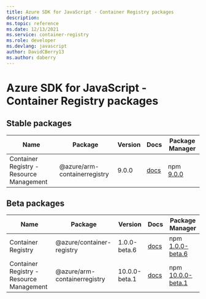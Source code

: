 ```yaml
---
title: Azure SDK for JavaScript - Container Registry packages
description: 
ms.topic: reference
ms.date: 12/13/2021
ms.service: container-registry
ms.role: developer
ms.devlang: javascript
author: DavidCBerry13
ms.author: daberry
---
```


# Azure SDK for JavaScript - Container Registry packages

## Stable packages

| Name                  | Package              | Version          | Docs                   | Package Manager                |
|-----------------------|----------------------|------------------|------------------------|--------------------------------|
| Container Registry - Resource Management | @azure/arm-containerregistry | 9.0.0 | [docs](/azure/javascript/sdk/sdk-demo2/container-registry/arm-containerregistry/azure-arm-containerregistry/stable)  | npm [9.0.0](https://www.npmjs.com/package/%40azure%2Farm-containerregistry) |
 

## Beta packages

| Name                  | Package              | Version          | Docs                   | Package Manager                |
|-----------------------|----------------------|------------------|------------------------|--------------------------------|
| Container Registry | @azure/container-registry | 1.0.0-beta.6 | [docs](/azure/javascript/sdk/sdk-demo2/container-registry/container-registry/azure-container-registry/beta)  | npm [1.0.0-beta.6](https://www.npmjs.com/package/%40azure%2Fcontainer-registry%401.0.0-beta.6) |
| Container Registry - Resource Management | @azure/arm-containerregistry | 10.0.0-beta.1 | [docs](/azure/javascript/sdk/sdk-demo2/container-registry/arm-containerregistry/azure-arm-containerregistry/beta)  | npm [10.0.0-beta.1](https://www.npmjs.com/package/%40azure%2Farm-containerregistry%4010.0.0-beta.1) |
 


 